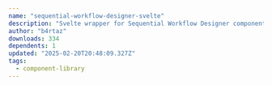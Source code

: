 ```yaml
---
name: "sequential-workflow-designer-svelte"
description: "Svelte wrapper for Sequential Workflow Designer component."
author: "b4rtaz"
downloads: 334
dependents: 1
updated: "2025-02-20T20:48:09.327Z"
tags: 
  - component-library
---
```

